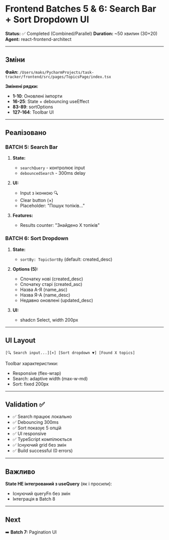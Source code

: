 # Frontend Batches 5 & 6: Search Bar + Sort Dropdown UI

**Status:** ✅ Completed (Combined/Parallel)
**Duration:** ~50 хвилин (30+20)
**Agent:** react-frontend-architect

---

## Зміни

**Файл:** `/Users/maks/PycharmProjects/task-tracker/frontend/src/pages/TopicsPage/index.tsx`

**Змінені рядки:**
- **1-10**: Оновлені імпорти
- **16-25**: State + debouncing useEffect
- **83-89**: sortOptions
- **127-164**: Toolbar UI

---

## Реалізовано

### BATCH 5: Search Bar

1. **State:**
   - `searchQuery` - контролює input
   - `debouncedSearch` - 300ms delay

2. **UI:**
   - Input з іконкою 🔍
   - Clear button (×)
   - Placeholder: "Пошук топіків..."

3. **Features:**
   - Results counter: "Знайдено X топіків"

### BATCH 6: Sort Dropdown

1. **State:**
   - `sortBy: TopicSortBy` (default: created_desc)

2. **Options (5):**
   - Спочатку нові (created_desc)
   - Спочатку старі (created_asc)
   - Назва А-Я (name_asc)
   - Назва Я-А (name_desc)
   - Недавно оновлені (updated_desc)

3. **UI:**
   - shadcn Select, width 200px

---

## UI Layout

```
[🔍 Search input...][×] [Sort dropdown ▼] [Found X topics]
```

Toolbar характеристики:
- Responsive (flex-wrap)
- Search: adaptive width (max-w-md)
- Sort: fixed 200px

---

## Validation ✅

- ✅ Search працює локально
- ✅ Debouncing 300ms
- ✅ Sort показує 5 опцій
- ✅ UI responsive
- ✅ TypeScript компілюється
- ✅ Існуючий grid без змін
- ✅ Build successful (0 errors)

---

## Важливо

**State НЕ інтегрований з useQuery** (як і просили):
- Існуючий queryFn без змін
- Інтеграція в Batch 8

---

## Next

➡️ **Batch 7:** Pagination UI
